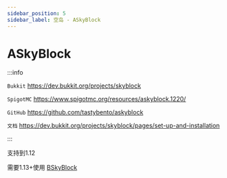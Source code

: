 ```yaml
---
sidebar_position: 5
sidebar_label: 空岛 - ASkyBlock
---
```


# ASkyBlock

:::info

`Bukkit` https://dev.bukkit.org/projects/skyblock

`SpigotMC` https://www.spigotmc.org/resources/askyblock.1220/

`GitHub` https://github.com/tastybento/askyblock

`文档` https://dev.bukkit.org/projects/skyblock/pages/set-up-and-installation

:::

支持到1.12

需要1.13+使用 [BSkyBlock](https://nitwikit.8aka.org/Java/process/plugin/protection/BentoBox#bskyblock)
